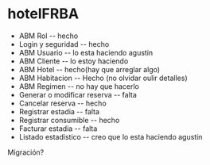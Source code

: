 # hotelFRBA

* ABM Rol -- hecho
* Login y seguridad -- hecho
* ABM Usuario -- lo esta haciendo agustin
* ABM Cliente -- lo estoy haciendo 
* ABM Hotel -- hecho(hay que arreglar algo)
* ABM Habitacion -- Hecho (no olvidar oulir detalles)
* ABM Regimen -- no hay que hacerlo
* Generar o modificar reserva -- falta  
* Cancelar reserva -- hecho
* Registrar estadia -- falta
* Registrar consumible -- hecho
* Facturar estadia -- falta
* Listado estadistico -- creo que lo esta haciendo agustin

Migración?
